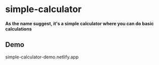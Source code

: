 # simple-calculator

#### As the name suggest, it's a simple calculator where you can do basic calculations

## **Demo**
simple-calculator-demo.netlify.app
